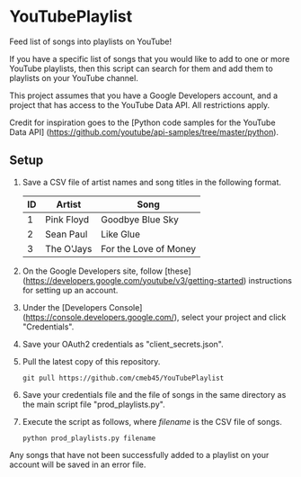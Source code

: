 # YouTubePlaylist
Feed list of songs into playlists on YouTube!

If you have a specific list of songs that you would like to add to one or more YouTube playlists, then this script can search for them and add them to playlists on your YouTube channel.

This project assumes that you have a Google Developers account, and a project that has access to the YouTube Data API. All restrictions apply.

Credit for inspiration goes to the [Python code samples for the YouTube Data API] (https://github.com/youtube/api-samples/tree/master/python).

## Setup

1. Save a CSV file of artist names and song titles in the following format.

    | ID | Artist     | Song                  |
    |----|------------|-----------------------|
    | 1  | Pink Floyd | Goodbye Blue Sky      |
    | 2  | Sean Paul  | Like Glue             |
    | 3  | The O'Jays | For the Love of Money |

2. On the Google Developers site, follow [these] (https://developers.google.com/youtube/v3/getting-started) instructions for setting up an account.
3. Under the [Developers Console] (https://console.developers.google.com/), select your project and click "Credentials". 
4. Save your OAuth2 credentials as "client_secrets.json".
5. Pull the latest copy of this repository.

    ```
    git pull https://github.com/cmeb45/YouTubePlaylist
    ```

6. Save your credentials file and the file of songs in the same directory as the main script file "prod_playlists.py".
7. Execute the script as follows, where *filename* is the CSV file of songs.

    ```
    python prod_playlists.py filename
    ``` 

Any songs that have not been successfully added to a playlist on your account will be saved in an error file.
